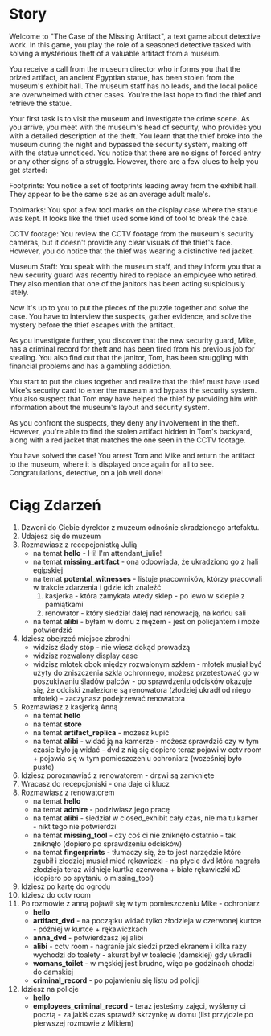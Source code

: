 # Story

Welcome to "The Case of the Missing Artifact", a text game about detective work. In this game, you play the role of a seasoned detective tasked with solving a mysterious theft of a valuable artifact from a museum.

You receive a call from the museum director who informs you that the prized artifact, an ancient Egyptian statue, has been stolen from the museum's exhibit hall. The museum staff has no leads, and the local police are overwhelmed with other cases. You're the last hope to find the thief and retrieve the statue.

Your first task is to visit the museum and investigate the crime scene. As you arrive, you meet with the museum's head of security, who provides you with a detailed description of the theft. You learn that the thief broke into the museum during the night and bypassed the security system, making off with the statue unnoticed. You notice that there are no signs of forced entry or any other signs of a struggle. However, there are a few clues to help you get started:

Footprints: You notice a set of footprints leading away from the exhibit hall. They appear to be the same size as an average adult male's.

Toolmarks: You spot a few tool marks on the display case where the statue was kept. It looks like the thief used some kind of tool to break the case.

CCTV footage: You review the CCTV footage from the museum's security cameras, but it doesn't provide any clear visuals of the thief's face. However, you do notice that the thief was wearing a distinctive red jacket.

Museum Staff: You speak with the museum staff, and they inform you that a new security guard was recently hired to replace an employee who retired. They also mention that one of the janitors has been acting suspiciously lately.

Now it's up to you to put the pieces of the puzzle together and solve the case. You have to interview the suspects, gather evidence, and solve the mystery before the thief escapes with the artifact.

As you investigate further, you discover that the new security guard, Mike, has a criminal record for theft and has been fired from his previous job for stealing. You also find out that the janitor, Tom, has been struggling with financial problems and has a gambling addiction.

You start to put the clues together and realize that the thief must have used Mike's security card to enter the museum and bypass the security system. You also suspect that Tom may have helped the thief by providing him with information about the museum's layout and security system.

As you confront the suspects, they deny any involvement in the theft. However, you're able to find the stolen artifact hidden in Tom's backyard, along with a red jacket that matches the one seen in the CCTV footage.

You have solved the case! You arrest Tom and Mike and return the artifact to the museum, where it is displayed once again for all to see. Congratulations, detective, on a job well done!

# Ciąg Zdarzeń

1. Dzwoni do Ciebie dyrektor z muzeum odnośnie skradzionego artefaktu.
2. Udajesz się do muzeum
3. Rozmawiasz z recepcjonistką Julią
    - na temat **hello** - Hi! I'm attendant_julie!
    - na temat **missing_artifact** - ona odpowiada, że ukradziono go z hali egipskiej
    - na temat **potental_witnesses** - listuje pracowników, którzy pracowali w trakcie zdarzenia i gdzie ich znaleźć
        1. kasjerka - która zamykała wtedy sklep - po lewo w sklepie z pamiątkami
        2. renowator - który siedział dalej nad renowacją, na końcu sali
    - na temat **alibi** - byłam w domu z mężem - jest on policjantem i może potwierdzić
4. Idziesz obejrzeć miejsce zbrodni
    - widzisz ślady stóp - nie wiesz dokąd prowadzą
    - widzisz rozwalony display case
    - widzisz młotek obok między rozwalonym szkłem - młotek musiał być użyty do zniszczenia szkła ochronnego, możesz przetestować go w poszukiwaniu śladów palców - po sprawdzeniu odcisków okazuje się, że odciski znalezione są renowatora (złodziej ukradł od niego młotek) - zaczynasz podejrzewać renowatora
5. Rozmawiasz z kasjerką Anną
    - na temat **hello**
    - na temat **store**
    - na temat **artifact_replica** - możesz kupić
    - na temat **alibi** - widać ją na kamerze - możesz sprawdzić czy w tym czasie było ją widać - dvd z nią się dopiero teraz pojawi w cctv room + pojawia się w tym pomieszczeniu ochroniarz (wcześniej było puste)
6. Idziesz porozmawiać z renowatorem - drzwi są zamknięte
7. Wracasz do recepcjoniski - ona daje ci klucz
8. Rozmawiasz z renowatorem
    - na temat **hello**
    - na temat **admire** - podziwiasz jego pracę
    - na temat **alibi** - siedział w closed_exhibit cały czas, nie ma tu kamer - nikt tego nie potwierdzi
    - na temat **missing_tool** - czy coś ci nie zniknęło ostatnio - tak zniknęło (dopiero po sprawdzeniu odcisków)
    - na temat **fingerprints** - tłumaczy się, że to jest narzędzie które zgubił i złodziej musiał mieć rękawiczki - na płycie dvd która nagrała złodzieja teraz widnieje kurtka czerwona + białe rękawiczki xD  (dopiero po spytaniu o missing_tool)
9. Idziesz po kartę do ogrodu
10. Idziesz do cctv room
11. Po rozmowie z anną pojawił się w tym pomieszczeniu Mike - ochroniarz
    - **hello**
    - **artifact_dvd** - na początku widać tylko złodzieja w czerwonej kurtce - później w kurtce + rękawiczkach
    - **anna_dvd** - potwierdzasz jej alibi
    - **alibi** - cctv room - nagranie jak siedzi przed ekranem i kilka razy wychodzi do toalety - akurat był w toalecie (damskiej) gdy ukradli
    - **womans_toilet** - w męskiej jest brudno, więc po godzinach chodzi do damskiej
    - **criminal_record** - po pojawieniu się listu od policji
12. Idziesz na policje
    - **hello**
    - **employees_criminal_record** - teraz jesteśmy zajęci, wyślemy ci pocztą - za jakiś czas sprawdź skrzynkę w domu (list przyjdzie po pierwszej rozmowie z Mikiem)
